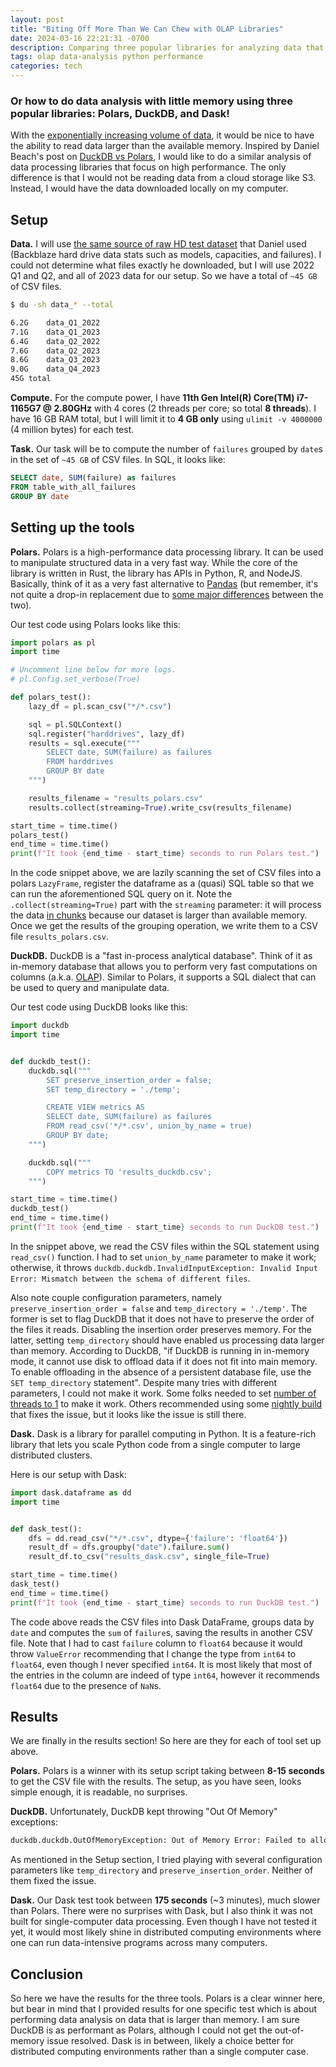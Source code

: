 ```yaml
---
layout: post
title: "Biting Off More Than We Can Chew with OLAP Libraries"
date: 2024-03-16 22:21:31 -0700
description: Comparing three popular libraries for analyzing data that is larger than available memory. 
tags: olap data-analysis python performance
categories: tech
---
```


### Or how to do data analysis with little memory using three popular libraries: Polars, DuckDB, and Dask!

With the [exponentially increasing volume of data](https://www.statista.com/statistics/871513/worldwide-data-created/), it would be nice to have the ability to read data larger than the available memory. 
Inspired by Daniel Beach's post on [DuckDB vs Polars](https://dataengineeringcentral.substack.com/p/duckdb-vs-polars-thunderdome), I would like to do a similar analysis
of data processing libraries that focus on high performance. The only difference is that I would not be
reading data from a cloud storage like S3. Instead, I would have the data downloaded locally on my computer. 

## Setup

**Data.** I will use [the same source of raw HD test dataset](https://www.backblaze.com/cloud-storage/resources/hard-drive-test-data#w-tabs-2-data-w-pane-1) that Daniel used (Backblaze hard drive data stats such as models, capacities, and failures). I could not determine what files exactly he downloaded, but I will use 2022 Q1 and Q2, and all of 2023
data for our setup. So we have a total of `~45 GB` of CSV files.

```bash
$ du -sh data_* --total

6.2G	data_Q1_2022
7.1G	data_Q1_2023
6.4G	data_Q2_2022
7.6G	data_Q2_2023
8.6G	data_Q3_2023
9.0G	data_Q4_2023
45G	total
```

**Compute.** For the compute power, I have **11th Gen Intel(R) Core(TM) i7-1165G7 @ 2.80GHz** with 4 cores (2 threads per core; so total **8 threads**). I have 16 GB RAM total, but I will limit it to **4 GB only** using `ulimit -v 4000000` (4 million bytes) for each test. 

**Task.** Our task will be to compute the number of `failures` grouped by `date`s in the set of `~45 GB` of CSV files. In SQL, it looks like:

```sql
SELECT date, SUM(failure) as failures
FROM table_with_all_failures 
GROUP BY date
```

## Setting up the tools

**Polars.** Polars is a high-performance data processing library. It
can be used to manipulate structured data in a very fast way. While the core of the library is written in Rust, the library has APIs in Python, R, and NodeJS. Basically, think of it as a very fast alternative to [Pandas](https://pandas.pydata.org/) (but remember, it's not quite a drop-in replacement due to [some major differences](https://docs.pola.rs/user-guide/migration/pandas/) between the two).

Our test code using Polars looks like this:

```python
import polars as pl
import time

# Uncomment line below for more logs.
# pl.Config.set_verbose(True)

def polars_test():
    lazy_df = pl.scan_csv("*/*.csv")

    sql = pl.SQLContext()
    sql.register("harddrives", lazy_df)   
    results = sql.execute("""
        SELECT date, SUM(failure) as failures
        FROM harddrives 
        GROUP BY date
    """)

    results_filename = "results_polars.csv"
    results.collect(streaming=True).write_csv(results_filename)

start_time = time.time()
polars_test()
end_time = time.time()
print(f"It took {end_time - start_time} seconds to run Polars test.")
```

In the code snippet above, we are lazily scanning the set of CSV files into a polars `LazyFrame`, register the dataframe
as a (quasi) SQL table so that we can run the aforementioned SQL query on it. Note the `.collect(streaming=True)` part
with the `streaming` parameter: it will process the data [in chunks](https://docs.pola.rs/user-guide/concepts/streaming/) because our dataset is larger than available memory. Once we get the results of the grouping
operation, we write them to a CSV file `results_polars.csv`.

**DuckDB.** DuckDB is a "fast in-process analytical database". Think of it as in-memory database that allows you
to perform very fast computations on columns (a.k.a. [OLAP](https://en.wikipedia.org/wiki/Online_analytical_processing)).
Similar to Polars, it supports a SQL dialect that can be used to query and manipulate data.

Our test code using DuckDB looks like this:

```python
import duckdb
import time


def duckdb_test():
    duckdb.sql("""
        SET preserve_insertion_order = false;
        SET temp_directory = './temp';

        CREATE VIEW metrics AS 
        SELECT date, SUM(failure) as failures
        FROM read_csv('*/*.csv', union_by_name = true)
        GROUP BY date;
    """)

    duckdb.sql("""
        COPY metrics TO 'results_duckdb.csv';
    """)

start_time = time.time()
duckdb_test()
end_time = time.time()
print(f"It took {end_time - start_time} seconds to run DuckDB test.")
```

In the snippet above, we read the CSV files within the SQL statement using `read_csv()` function. I had to set `union_by_name`
parameter to make it work; otherwise, it throws `duckdb.duckdb.InvalidInputException: Invalid Input Error: Mismatch between the schema of different files`.

Also note couple configuration parameters, namely `preserve_insertion_order = false` and `temp_directory = './temp'`.
The former is set to flag DuckDB that it does not have to preserve the order of the files it reads. Disabling
the insertion order preserves memory. For the latter, setting `temp_directory` should have enabled us processing
data larger than memory. According to DuckDB, "if DuckDB is running in in-memory mode, it cannot use disk to offload data if it does not fit into main memory. To enable offloading in the absence of a persistent database file, use the `SET temp_directory` statement". Despite many tries with different parameters, I could not make it work. Some folks
needed to set [number of threads to 1](https://github.com/duckdb/duckdb/issues/11054) to make it work. Others
recommended using some [nightly build](https://github.com/duckdb/duckdb/issues/11054#issuecomment-1985758719) that fixes the issue, but it looks like the issue is still there.   

**Dask.** Dask is a library for parallel computing in Python. It is a feature-rich library that lets you scale Python code from a single computer to large distributed clusters.

Here is our setup with Dask:

```python
import dask.dataframe as dd 
import time


def dask_test():
    dfs = dd.read_csv("*/*.csv", dtype={'failure': 'float64'})
    result_df = dfs.groupby("date").failure.sum()
    result_df.to_csv("results_dask.csv", single_file=True)

start_time = time.time()
dask_test()
end_time = time.time()
print(f"It took {end_time - start_time} seconds to run DuckDB test.")
```

The code above reads the CSV files into Dask DataFrame, groups data by `date` and computes the `sum` of `failure`s, saving
the results in another CSV file. Note that I had to cast `failure` column to `float64` because it would throw `ValueError`
recommending that I change the type from `int64` to `float64`, even though I never specified `int64`. It is most likely
that most of the entries in the column are indeed of type `int64`, however it recommends `float64` due to the presence of 
`NaN`s.

## Results

We are finally in the results section! So here are they for each of tool set up above.

**Polars.** Polars is a winner with its setup script taking between **8-15 seconds** to get the CSV file with the results.
The setup, as you have seen, looks simple enough, it is readable, no surprises.

**DuckDB.** Unfortunately, DuckDB kept throwing "Out Of Memory" exceptions:

```bash
duckdb.duckdb.OutOfMemoryException: Out of Memory Error: Failed to allocate block of 32002048 bytes
```

As mentioned in the Setup section, I tried playing with several configuration parameters like `temp_directory` and `preserve_insertion_order`. Neither of them fixed the issue.

**Dask.** Our Dask test took between **175 seconds** (~3 minutes), much slower than Polars.
There were no surprises with Dask, but I also think it was not built for single-computer data processing. Even though I have not tested it yet, it would most likely shine in distributed computing environments where one can run data-intensive programs across many computers.

## Conclusion

So here we have the results for the three tools. Polars is a clear winner here, but bear in mind that I provided
results for one specific test which is about performing data analysis on data that is larger than memory. I am sure
DuckDB is as performant as Polars, although I could not get the out-of-memory issue resolved. Dask is in between, likely a choice better for distributed computing environments rather
than a single computer case.